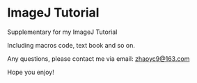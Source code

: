 # ImageJ Tutorial
Supplementary for my ImageJ Tutorial

Including macros code, text book and so on.

Any questions, please contact me via email: zhaoyc9@163.com

Hope you enjoy!

